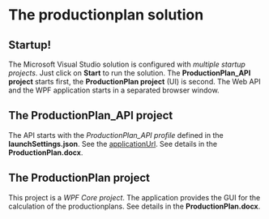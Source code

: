 # The productionplan solution


## Startup!

The Microsoft Visual Studio solution is configured with *multiple startup projects*. 
Just click on **Start** to run the solution.
The **ProductionPlan_API project** starts first, the **ProductionPlan project** (UI) is second.
The Web API and the WPF application starts in a separated browser window.


## The ProductionPlan_API project 

The API starts with the *ProductionPlan_API profile* defined in the **launchSettings.json**. 
See the [applicationUrl](https://localhost:8888;http://localhost:8889).
See details in the **ProductionPlan.docx**.


## The ProductionPlan project

This project is a *WPF Core project*. 
The application provides the GUI for the calculation of the productionplans.
See details in the **ProductionPlan.docx**.
